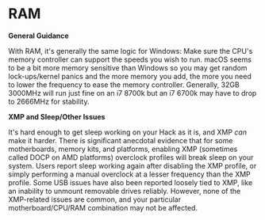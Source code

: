 # RAM

**General Guidance**

With RAM, it's generally the same logic for Windows: Make sure the CPU's memory controller can support the speeds you wish to run. macOS seems to be a bit more memory sensitive than Windows so you may get random lock-ups/kernel panics and the more memory you add, the more you need to lower the frequency to ease the memory controller. Generally, 32GB 3000MHz will run just fine on an i7 8700k but an i7 6700k may have to drop to 2666MHz for stability.

**XMP and Sleep/Other Issues**

It's hard enough to get sleep working on your Hack as it is, and XMP *can* make it harder. There is significant anecdotal evidence that for some motherboards, memory kits, and platforms, enabling XMP (sometimes called DOCP on AMD platforms) overclock profiles will break sleep on your system. Users report sleep working again after disabling the XMP profile, or simply performing a manual overclock at a lesser frequency than the XMP profile. Some USB issues have also been reported loosely tied to XMP, like an inability to unmount removable drives reliably. However, none of the XMP-related issues are common, and your particular motherboard/CPU/RAM combination may not be affected.
